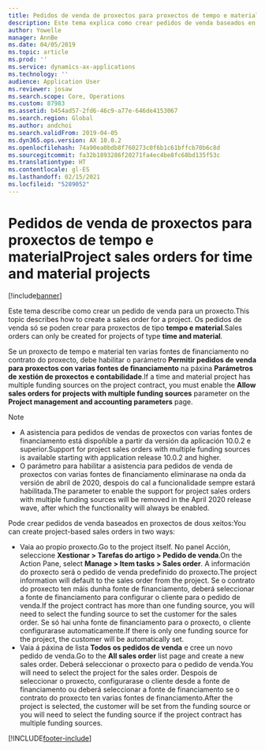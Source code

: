 ```yaml
---
title: Pedidos de venda de proxectos para proxectos de tempo e material
description: Este tema explica como crear pedidos de venda baseados en proxectos para proxectos de tempo e material.
author: Yowelle
manager: AnnBe
ms.date: 04/05/2019
ms.topic: article
ms.prod: ''
ms.service: dynamics-ax-applications
ms.technology: ''
audience: Application User
ms.reviewer: josaw
ms.search.scope: Core, Operations
ms.custom: 87983
ms.assetid: b454ad57-2fd6-46c9-a77e-646de4153067
ms.search.region: Global
ms.author: andchoi
ms.search.validFrom: 2019-04-05
ms.dyn365.ops.version: AX 10.0.2
ms.openlocfilehash: 74a90ea0bdb8f760273c0f6b1c61bffcb70b6c8d
ms.sourcegitcommit: fa32b1893286f20271fa4ec4be8fc68bd135f53c
ms.translationtype: HT
ms.contentlocale: gl-ES
ms.lasthandoff: 02/15/2021
ms.locfileid: "5289052"
---
```

# <a name="project-sales-orders-for-time-and-material-projects"></a><span data-ttu-id="64e67-103">Pedidos de venda de proxectos para proxectos de tempo e material</span><span class="sxs-lookup"><span data-stu-id="64e67-103">Project sales orders for time and material projects</span></span>

[!include[banner](../includes/banner.md)]

<span data-ttu-id="64e67-104">Este tema describe como crear un pedido de venda para un proxecto.</span><span class="sxs-lookup"><span data-stu-id="64e67-104">This topic describes how to create a sales order for a project.</span></span> <span data-ttu-id="64e67-105">Os pedidos de venda só se poden crear para proxectos de tipo **tempo e material**.</span><span class="sxs-lookup"><span data-stu-id="64e67-105">Sales orders can only be created for projects of type **time and material**.</span></span>

<span data-ttu-id="64e67-106">Se un proxecto de tempo e material ten varias fontes de financiamento no contrato do proxecto, debe habilitar o parámetro **Permitir pedidos de venda para proxectos con varias fontes de financiamento** na páxina **Parámetros de xestión de proxectos e contabilidade**.</span><span class="sxs-lookup"><span data-stu-id="64e67-106">If a time and material project has multiple funding sources on the project contract, you must enable the **Allow sales orders for projects with multiple funding sources** parameter on the **Project management and accounting parameters** page.</span></span> 

> [!NOTE]
> - <span data-ttu-id="64e67-107">A asistencia para pedidos de vendas de proxectos con varias fontes de financiamento está dispoñible a partir da versión da aplicación 10.0.2 e superior.</span><span class="sxs-lookup"><span data-stu-id="64e67-107">Support for project sales orders with multiple funding sources is available starting with application release 10.0.2 and higher.</span></span>
> - <span data-ttu-id="64e67-108">O parámetro para habilitar a asistencia para pedidos de venda de proxectos con varias fontes de financiamento eliminarase na onda da versión de abril de 2020, despois do cal a funcionalidade sempre estará habilitada.</span><span class="sxs-lookup"><span data-stu-id="64e67-108">The parameter to enable the support for project sales orders with multiple funding sources will be removed in the April 2020 release wave, after which the functionality will always be enabled.</span></span>

<span data-ttu-id="64e67-109">Pode crear pedidos de venda baseados en proxectos de dous xeitos:</span><span class="sxs-lookup"><span data-stu-id="64e67-109">You can create project-based sales orders in two ways:</span></span>

- <span data-ttu-id="64e67-110">Vaia ao propio proxecto.</span><span class="sxs-lookup"><span data-stu-id="64e67-110">Go to the project itself.</span></span> <span data-ttu-id="64e67-111">No panel Acción, seleccione **Xestionar > Tarefas do artigo > Pedido de venda**.</span><span class="sxs-lookup"><span data-stu-id="64e67-111">On the Action Pane, select **Manage > Item tasks > Sales order**.</span></span> <span data-ttu-id="64e67-112">A información do proxecto será o pedido de venda predefinido do proxecto.</span><span class="sxs-lookup"><span data-stu-id="64e67-112">The project information will default to the sales order from the project.</span></span> <span data-ttu-id="64e67-113">Se o contrato do proxecto ten máis dunha fonte de financiamento, deberá seleccionar a fonte de financiamento para configurar o cliente para o pedido de venda.</span><span class="sxs-lookup"><span data-stu-id="64e67-113">If the project contract has more than one funding source, you will need to select the funding source to set the customer for the sales order.</span></span> <span data-ttu-id="64e67-114">Se só hai unha fonte de financiamento para o proxecto, o cliente configurarase automaticamente.</span><span class="sxs-lookup"><span data-stu-id="64e67-114">If there is only one funding source for the project, the customer will be automatically set.</span></span>
- <span data-ttu-id="64e67-115">Vaia á páxina de lista **Todos os pedidos de venda** e cree un novo pedido de venda.</span><span class="sxs-lookup"><span data-stu-id="64e67-115">Go to the **All sales order** list page and create a new sales order.</span></span> <span data-ttu-id="64e67-116">Deberá seleccionar o proxecto para o pedido de venda.</span><span class="sxs-lookup"><span data-stu-id="64e67-116">You will need to select the project for the sales order.</span></span> <span data-ttu-id="64e67-117">Despois de seleccionar o proxecto, configurarase o cliente desde a fonte de financiamento ou deberá seleccionar a fonte de financiamento se o contrato do proxecto ten varias fontes de financiamento.</span><span class="sxs-lookup"><span data-stu-id="64e67-117">After the project is selected, the customer will be set from the funding source or you will need to select the funding source if the project contract has multiple funding sources.</span></span>



[!INCLUDE[footer-include](../includes/footer-banner.md)]